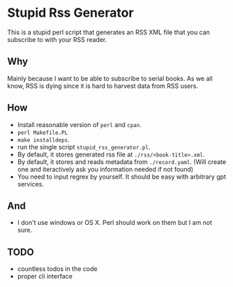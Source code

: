 # Stupid Rss Generator
This is a stupid perl script that generates an RSS XML file that you can subscribe to with your RSS reader.

## Why
Mainly because I want to be able to subscribe to serial books. As we all know, RSS is dying since it is hard to harvest data from RSS users.

## How
- Install reasonable version of `perl` and `cpan`.
- `perl Makefile.PL`
- `make installdeps`.
- run the single script `stupid_rss_generator.pl`.
- By default, it stores generated rss file at `./rss/<book-title>.xml`.
- By default, it stores and reads metadata from `./record.yaml`. (Will create one and iteractively ask you information needed if not found)
- You need to input regrex by yourself. It should be easy with arbitrary gpt services.

## And 
- I don't use windows or OS X. Perl should work on them but I am not sure.

## TODO
- countless todos in the code
- proper cli interface
